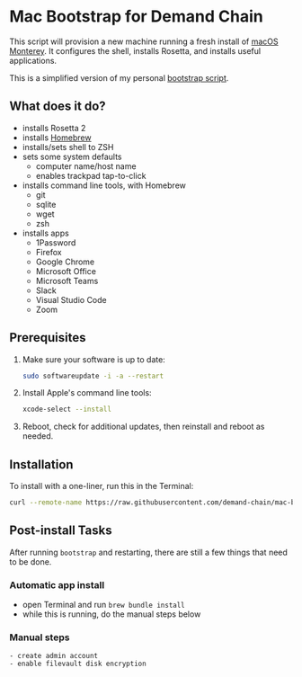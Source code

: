 # Mac Bootstrap for Demand Chain

This script will provision a new machine running a fresh install of [macOS Monterey][macos]. It configures the shell, installs Rosetta, and installs useful applications.

This is a simplified version of my personal [bootstrap script][bootstrap-josh].

## What does it do?

- installs Rosetta 2
- installs [Homebrew][homebrew]
- installs/sets shell to ZSH
- sets some system defaults
    - computer name/host name
    - enables trackpad tap-to-click 
- installs command line tools, with Homebrew
    - git
    - sqlite
    - wget
    - zsh
- installs apps
    - 1Password
    - Firefox
    - Google Chrome
    - Microsoft Office
    - Microsoft Teams
    - Slack
    - Visual Studio Code
    - Zoom

## Prerequisites

1. Make sure your software is up to date:

   ```sh
   sudo softwareupdate -i -a --restart
   ```

2. Install Apple's command line tools:

   ```sh
   xcode-select --install
   ```

3. Reboot, check for additional updates, then reinstall and reboot as needed.

## Installation

To install with a one-liner, run this in the Terminal:

```sh
curl --remote-name https://raw.githubusercontent.com/demand-chain/mac-bootstrap/main/bootstrap?token=GHSAT0AAAAAACV4BWBSSD4WMGARWGADA7GGZWHOLTQ && sh bootstrap 2>&1 | tee ~/bootstrap.log
```
## Post-install Tasks

After running `bootstrap` and restarting, there are still a few things that need to be done.

### Automatic app install

- open Terminal and run `brew bundle install`
- while this is running, do the manual steps below

### Manual steps

    - create admin account
    - enable filevault disk encryption

[bootstrap]: https://github.com/demand-chain/mac-bootstrap
[bootstrap-josh]: https://github.com/JSaterdalen/mac-bootstrap/
[brew-bundle]: https://github.com/Homebrew/homebrew-bundle#usage
[macos]: https://www.apple.com/macos/monterey/
[homebrew]: https://brew.sh/
